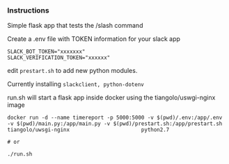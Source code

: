 ### Instructions

Simple flask app that tests the /slash command

Create a .env file with TOKEN information for your slack app

```
SLACK_BOT_TOKEN="xxxxxxx"
SLACK_VERIFICATION_TOKEN="xxxxxx"
```

edit ```prestart.sh``` to add new python modules. 

Currently installing ```slackclient, python-dotenv ```

run.sh will start a flask app inside docker using the tiangolo/uswgi-nginx image

```
docker run -d --name timereport -p 5000:5000 -v $(pwd)/.env:/app/.env -v $(pwd)/main.py:/app/main.py -v $(pwd)/prestart.sh:/app/prestart.sh tiangolo/uwsgi-nginx                       python2.7

# or 

./run.sh


```

